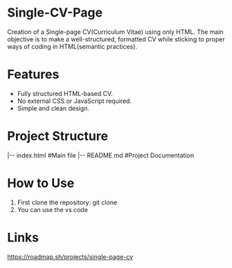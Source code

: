 # Single-CV-Page
Creation of a Single-page CV(Curriculum Vitae) using only HTML. The main objective is to make a well-structured, formatted CV while sticking to proper ways of coding in HTML(semantic practices).

# Features
* Fully structured HTML-based CV.
* No external CSS or JavaScript required.
* Simple and clean design.

# Project Structure
|-- index.html #Main file
|-- README.md #Project Documentation

# How to Use
1. First clone the repository:
   git clone 
2. You can use the vs code

# Links
https://roadmap.sh/projects/single-page-cv
